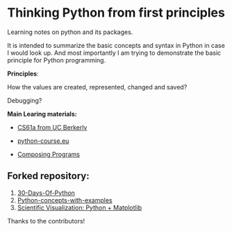 # Thinking Python from first principles
 
Learning notes on python and its packages.

It is intended to summarize the basic concepts and syntax in Python in case I would look up.
And most importantly I am trying to demonstrate the basic principle for Python programming.

**Principles**:

How the values are created, represented, changed and saved?

Debugging?

**Main Learing materials:**

* [CS61a from UC Berkerly](https://cs61a.org)

* [python-course.eu](https://python-course.eu/)

* [Composing Programs](http://composingprograms.com/)

## Forked repository:

 1. [30-Days-Of-Python](https://github.com/Asabeneh/30-Days-Of-Python)
 2. [Python-concepts-with-examples](https://github.com/trekhleb/learn-python)
 3. [Scientific Visualization: Python + Matplotlib](https://github.com/rougier/scientific-visualization-book)

Thanks to the contributors!